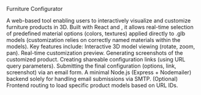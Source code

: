  Furniture Configurator
 
A web-based tool enabling users to interactively visualize and customize furniture products in 3D. Built with React and <model-viewer>, it allows real-time selection of predefined material options (colors, textures) applied directly to .glb models (customization relies on correctly named materials within the models).
Key features include:
Interactive 3D model viewing (rotate, zoom, pan).
Real-time customization preview.
Generating screenshots of the customized product.
Creating shareable configuration links (using URL query parameters).
Submitting the final configuration (options, link, screenshot) via an email form.
A minimal Node.js (Express + Nodemailer) backend solely for handling email submissions via SMTP.
(Optional) Frontend routing to load specific product models based on URL IDs.